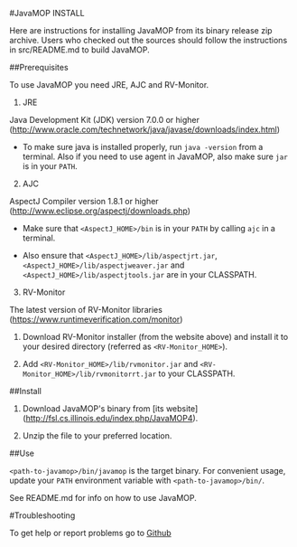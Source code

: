 #JavaMOP INSTALL

Here are instructions for installing JavaMOP from its binary release
zip archive. Users who checked out the sources should follow the
instructions in src/README.md to build JavaMOP.

##Prerequisites

To use JavaMOP you need JRE, AJC and RV-Monitor.

1. JRE

 Java Development Kit (JDK) version 7.0.0 or higher 
 (http://www.oracle.com/technetwork/java/javase/downloads/index.html)

* To make sure java is installed properly, run `java -version` from a
  terminal. Also if you need to use agent in JavaMOP, also make sure
  `jar` is in your `PATH`.

2. AJC

 AspectJ Compiler version 1.8.1 or higher
 (http://www.eclipse.org/aspectj/downloads.php)

 * Make sure that `<AspectJ_HOME>/bin` is in your `PATH` by
   calling `ajc` in a terminal.

 * Also ensure that `<AspectJ_HOME>/lib/aspectjrt.jar`,
   `<AspectJ_HOME>/lib/aspectjweaver.jar` and
   `<AspectJ_HOME>/lib/aspectjtools.jar` are in your
   CLASSPATH.

3. RV-Monitor

 The latest version of RV-Monitor libraries 
 (https://www.runtimeverification.com/monitor)

 1. Download RV-Monitor installer (from the website above) and install
 it to your desired directory (referred as `<RV-Monitor_HOME>`).

 2. Add `<RV-Monitor_HOME>/lib/rvmonitor.jar` and
 `<RV-Monitor_HOME>/lib/rvmonitorrt.jar` to your CLASSPATH.

##Install

1. Download JavaMOP's binary from [its website]
(http://fsl.cs.illinois.edu/index.php/JavaMOP4).

2. Unzip the file to your preferred location.

##Use

`<path-to-javamop>/bin/javamop` is the target binary. For convenient
usage, update your `PATH` environment variable with
`<path-to-javamop>/bin/`.

See README.md for info on how to use JavaMOP.

#Troubleshooting

To get help or report problems go to
[Github](https://github.com/runtimeverification/javamop/issues)
